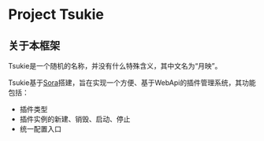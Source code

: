 # Project Tsukie
## 关于本框架
Tsukie是一个随机的名称，并没有什么特殊含义，其中文名为“月映”。

Tsukie基于[Sora](https://github.com/DeepOceanSoft/Sora)搭建，旨在实现一个方便、基于WebApi的插件管理系统，其功能包括：
+ 插件类型
+ 插件实例的新建、销毁、启动、停止
+ 统一配置入口